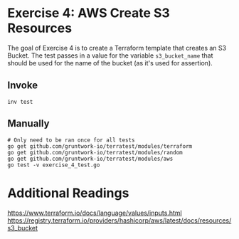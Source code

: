 # Exercise 4: AWS Create S3 Resources

The goal of Exercise 4 is to create a Terraform template that creates an S3 Bucket.
The test passes in a value for the variable `s3_bucket_name` that should be used for the name of the bucket (as it's used for assertion).


## Invoke
```
inv test
```

## Manually
```
# Only need to be ran once for all tests
go get github.com/gruntwork-io/terratest/modules/terraform
go get github.com/gruntwork-io/terratest/modules/random
go get github.com/gruntwork-io/terratest/modules/aws
go test -v exercise_4_test.go
```

# Additional Readings
https://www.terraform.io/docs/language/values/inputs.html
https://registry.terraform.io/providers/hashicorp/aws/latest/docs/resources/s3_bucket
